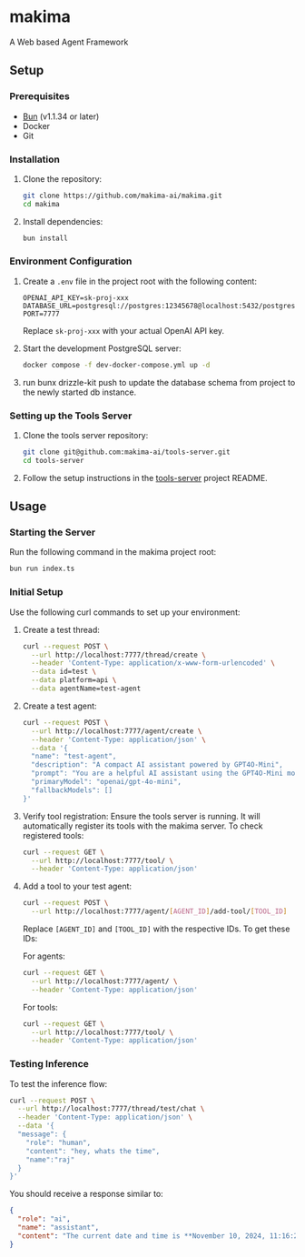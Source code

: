 # makima

A Web based Agent Framework

## Setup

### Prerequisites

- [Bun](https://bun.sh) (v1.1.34 or later)
- Docker
- Git

### Installation

1. Clone the repository:

   ```bash
   git clone https://github.com/makima-ai/makima.git
   cd makima
   ```

2. Install dependencies:
   ```bash
   bun install
   ```

### Environment Configuration

1. Create a `.env` file in the project root with the following content:

   ```
   OPENAI_API_KEY=sk-proj-xxx
   DATABASE_URL=postgresql://postgres:12345678@localhost:5432/postgres
   PORT=7777
   ```

   Replace `sk-proj-xxx` with your actual OpenAI API key.

2. Start the development PostgreSQL server:
   ```bash
   docker compose -f dev-docker-compose.yml up -d
   ```
3. run bunx drizzle-kit push to update the database schema from project to the newly started db instance.

### Setting up the Tools Server

1. Clone the tools server repository:

   ```bash
   git clone git@github.com:makima-ai/tools-server.git
   cd tools-server
   ```

2. Follow the setup instructions in the [tools-server](https://github.com/makima-ai/tools-server) project README.

## Usage

### Starting the Server

Run the following command in the makima project root:

```bash
bun run index.ts
```

### Initial Setup

Use the following curl commands to set up your environment:

1. Create a test thread:

   ```bash
   curl --request POST \
     --url http://localhost:7777/thread/create \
     --header 'Content-Type: application/x-www-form-urlencoded' \
     --data id=test \
     --data platform=api \
     --data agentName=test-agent
   ```

2. Create a test agent:

   ```bash
   curl --request POST \
     --url http://localhost:7777/agent/create \
     --header 'Content-Type: application/json' \
     --data '{
     "name": "test-agent",
     "description": "A compact AI assistant powered by GPT4O-Mini",
     "prompt": "You are a helpful AI assistant using the GPT4O-Mini model. Provide concise and accurate responses to user queries.",
     "primaryModel": "openai/gpt-4o-mini",
     "fallbackModels": []
   }'
   ```

3. Verify tool registration:
   Ensure the tools server is running. It will automatically register its tools with the makima server. To check registered tools:

   ```bash
   curl --request GET \
     --url http://localhost:7777/tool/ \
     --header 'Content-Type: application/json'
   ```

4. Add a tool to your test agent:

   ```bash
   curl --request POST \
     --url http://localhost:7777/agent/[AGENT_ID]/add-tool/[TOOL_ID]
   ```

   Replace `[AGENT_ID]` and `[TOOL_ID]` with the respective IDs. To get these IDs:

   For agents:

   ```bash
   curl --request GET \
     --url http://localhost:7777/agent/ \
     --header 'Content-Type: application/json'
   ```

   For tools:

   ```bash
   curl --request GET \
     --url http://localhost:7777/tool/ \
     --header 'Content-Type: application/json'
   ```

### Testing Inference

To test the inference flow:

```bash
curl --request POST \
  --url http://localhost:7777/thread/test/chat \
  --header 'Content-Type: application/json' \
  --data '{
  "message": {
    "role": "human",
    "content": "hey, whats the time",
    "name":"raj"
  }
}'
```

You should receive a response similar to:

```json
{
  "role": "ai",
  "name": "assistant",
  "content": "The current date and time is **November 10, 2024, 11:16:26 PM**."
}
```
